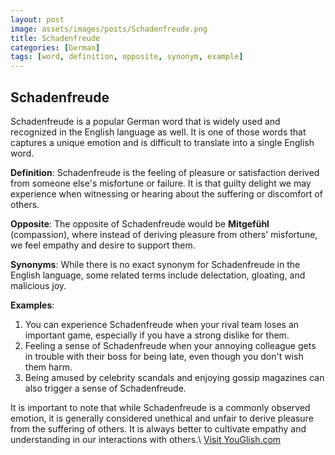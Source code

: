 ```yaml
---
layout: post
image: assets/images/posts/Schadenfreude.png
title: Schadenfreude
categories: [German]
tags: [word, definition, opposite, synonym, example]
---
```

 
## Schadenfreude

Schadenfreude is a popular German word that is widely used and recognized in the English language as well. It is one of those words that captures a unique emotion and is difficult to translate into a single English word. 

**Definition**: Schadenfreude is the feeling of pleasure or satisfaction derived from someone else's misfortune or failure. It is that guilty delight we may experience when witnessing or hearing about the suffering or discomfort of others. 

**Opposite**: The opposite of Schadenfreude would be **Mitgefühl** (compassion), where instead of deriving pleasure from others' misfortune, we feel empathy and desire to support them.

**Synonyms**: While there is no exact synonym for Schadenfreude in the English language, some related terms include delectation, gloating, and malicious joy.

**Examples**:

1. You can experience Schadenfreude when your rival team loses an important game, especially if you have a strong dislike for them.
2. Feeling a sense of Schadenfreude when your annoying colleague gets in trouble with their boss for being late, even though you don't wish them harm.
3. Being amused by celebrity scandals and enjoying gossip magazines can also trigger a sense of Schadenfreude.

It is important to note that while Schadenfreude is a commonly observed emotion, it is generally considered unethical and unfair to derive pleasure from the suffering of others. It is always better to cultivate empathy and understanding in our interactions with others.\ <a id="yg-widget-0" class="youglish-widget" data-query="Schadenfreude" data-lang="german" data-components="8412" data-auto-start="0" data-bkg-color="theme_light" data-title="How%20to%20pronounce%20Schadenfreude%20in%20German"  rel="nofollow" href="https://youglish.com">Visit YouGlish.com</a><script async src="https://youglish.com/public/emb/widget.js" charset="utf-8"></script>